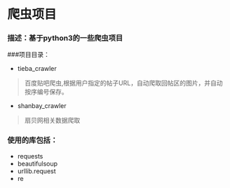 # 爬虫项目

### 描述：基于python3的一些爬虫项目

###项目目录：
* tieba_crawler 
> 百度贴吧爬虫,根据用户指定的帖子URL，自动爬取回帖区的图片，并自动按序编号保存。

* shanbay_crawler
> 扇贝网相关数据爬取

### 使用的库包括：
* requests
* beautifulsoup
* urllib.request
* re
